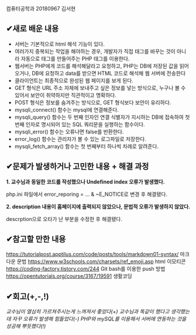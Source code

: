 컴퓨터공학과 20180967 김서현
##  &#10004;새로 배운 내용
- 서버는 기본적으로 html 해석 기능이 있다.
- 여러가지 중복되는 작업을 해야하는 경우, 개발자가 직접 태그를 바꾸는 것이 아니라 자동으로 태그를 만들어주는 PHP 태그를 이용한다.
- 웹서버는 PHP에게 코드를 해석해달라고 요청하고, PHP는 DB에 저장된 값을 읽어오거나, DB에 요청하고 data를 받으면 HTML 코드로 해석해 웹 서버에 전송한다
- 클라이언트는 최종적으로 완성된 웹 페이지를 보게 된다.
- GET 형식은 URL 주소 자체에 보내주고 싶은 정보를 넣는 방식으로, 누구나 볼 수 있어서 보안이 취약하지만 직관적이고 명확하다.
- POST 형식은 정보를 숨겨주는 방식으로, GET 형식보다 보안이 유리하다.
- mysqli_connect() 함수는 mysql에 연결해준다.
- mysqli_query() 함수는 두 번째 인자인 연결 식별자가 지시하는 DB에 접속하여 첫 번째 인자로 명시되어 있는 SQL 쿼리문을 실행하는 함수이다.
- mysqli_error() 함수는 오류나면 false를 반환한다.
- error_log() 함수는 관리자가 볼 수 있는 로그파일로 저장한다.
- mysqli_fetch_array() 함수는 첫 번째부터 하나씩 차례로 알려준다.
##  &#10004;문제가 발생하거나 고민한 내용 + 해결 과정
**1. 교수님과 동일한 코드를 작성했으나 Undefined index 오류가 발생했다.**

php.ini 파일에서 error_reporing = ... & ~E_NOTICE로 변경 후 해결됐다.

**2. description 내용이 홈페이지에 출력되지 않았으나, 문법적 오류가 발생하지 않았다.**

descrption으로 오타가 난 부분을 수정한 후 해결됐다.

##  &#10004;참고할 만한 내용
https://tutorialpost.apptilus.com/code/posts/tools/markdown01-syntax/ 마크다운 문법
https://www.w3schools.com/charsets/ref_emoji.asp html 이모티콘
https://coding-factory.tistory.com/244 Git bash를 이용한 push 방법
https://opentutorials.org/course/3167/19591 생활코딩

##  &#10004;회고(+,-,!)
*교수님이 열심히 가르쳐주시는게 느껴져서 좋았다(+)*
*교수님과 똑같이 했다고 생각했는데 자꾸 오류가 발생해 힘들었다(-)*
*PHP와 mySQL를 이용해서 서버에 연동하는 것을 성공해 뿌듯했다(!)*
